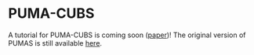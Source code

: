 # PUMA-CUBS
A tutorial for PUMA-CUBS is coming soon ([paper](https://www.biorxiv.org/content/10.1101/2022.10.26.513833v1))!
The original version of PUMAS is still available [here](https://github.com/qlu-lab/PUMAS/tree/original).
